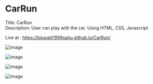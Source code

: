 # CarRun

Title: CarRun                                                                                                         
Description: User can play with the car.
Using HTML, CSS, Javascript

Live at : https://biswajit1999sahu.github.io/CarRun/

![image](https://user-images.githubusercontent.com/79848578/120160308-c1694180-c213-11eb-9386-db6470bd6d53.png)

![image](https://user-images.githubusercontent.com/79848578/120160432-df36a680-c213-11eb-9acd-c918f379212e.png)

![image](https://user-images.githubusercontent.com/79848578/120160525-f6759400-c213-11eb-9537-a5e6a1be753d.png)

![image](https://user-images.githubusercontent.com/79848578/120160612-0d1beb00-c214-11eb-955e-5a8a1f7f98b8.png)
